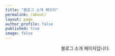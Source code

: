 ```yaml
---
title: "블로그 소개 페이지"
permalink: /about/
layout: page
author_profile: false
published: true
image: false
---
```


<p align="center">블로그 소개 페이지입니다.</p>
